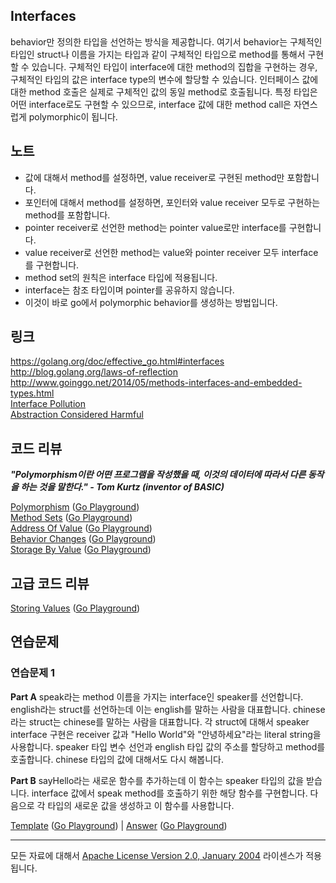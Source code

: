 ## Interfaces

behavior만 정의한 타입을 선언하는 방식을 제공합니다. 여기서 behavior는 구체적인 타입인 struct나 이름을 가지는 타입과 같이 구체적인 타입으로 method를 통해서 구현할 수 있습니다. 구체적인 타입이 interface에 대한 method의 집합을 구현하는 경우, 구체적인 타입의 값은 interface type의 변수에 할당할 수 있습니다. 인터페이스 값에 대한 method 호출은 실제로 구체적인 값의 동일 method로 호출됩니다. 특정 타입은 어떤 interface로도 구현할 수 있으므로, interface 값에 대한 method call은 자연스럽게 polymorphic이 됩니다.  

## 노트

* 값에 대해서 method를 설정하면, value receiver로 구현된 method만 포함합니다.
* 포인터에 대해서 method를 설정하면, 포인터와 value receiver 모두로 구현하는 method를 포함합니다.
* pointer receiver로 선언한 method는 pointer value로만 interface를 구현합니다.
* value receiver로 선언한 method는 value와 pointer receiver 모두 interface를 구현합니다.
* method set의 원칙은 interface 타입에 적용됩니다.
* interface는 참조 타입이며 pointer를 공유하지 않습니다.
* 이것이 바로 go에서 polymorphic behavior를 생성하는 방법입니다.

## 링크

https://golang.org/doc/effective_go.html#interfaces  
http://blog.golang.org/laws-of-reflection  
http://www.goinggo.net/2014/05/methods-interfaces-and-embedded-types.html  
[Interface Pollution](https://medium.com/@rakyll/interface-pollution-in-go-7d58bccec275)  
[Abstraction Considered Harmful](http://bravenewgeek.com/abstraction-considered-harmful)

## 코드 리뷰

**_"Polymorphism이란 어떤 프로그램을 작성했을 때, 이것의 데이터에 따라서 다른 동작을 하는 것을 말한다." - Tom Kurtz (inventor of BASIC)_**

[Polymorphism](example1/example1.go) ([Go Playground](https://play.golang.org/p/Uag9qj7Pu5))  
[Method Sets](example2/example2.go) ([Go Playground](https://play.golang.org/p/4R3_QVKNli))  
[Address Of Value](example3/example3.go) ([Go Playground](https://play.golang.org/p/hJtuUbNICG))  
[Behavior Changes](example4/example4.go) ([Go Playground](https://play.golang.org/p/OrFNjhTrxv))  
[Storage By Value](example5/example5.go) ([Go Playground](https://play.golang.org/p/9yHyRQUEkW))  

## 고급 코드 리뷰

[Storing Values](advanced/example1/example1.go) ([Go Playground](https://play.golang.org/p/KXvtpd9_29))

## 연습문제

### 연습문제 1

**Part A** speak라는 method 이름을 가지는 interface인 speaker를 선언합니다. english라는 struct를 선언하는데 이는 english를 말하는 사람을 대표합니다. chinese라는 struct는 chinese를 말하는 사람을 대표합니다. 각 struct에 대해서 speaker interface 구현은 receiver 값과 "Hello World"와 "안녕하세요"라는 literal string을 사용합니다. speaker 타입 변수 선언과 english 타입 값의 주소를 할당하고 method를 호출합니다. chinese 타입의 값에 대해서도 다시 해봅니다. 

**Part B** sayHello라는 새로운 함수를 추가하는데 이 함수는 speaker 타입의 값을 받습니다. interface 값에서 speak method를 호출하기 위한 해당 함수를 구현합니다. 다음으로 각 타입의 새로운 값을 생성하고 이 함수를 사용합니다.  

[Template](exercises/template1/template1.go) ([Go Playground](https://play.golang.org/p/adkJ3OvYpr)) |
[Answer](exercises/exercise1/exercise1.go) ([Go Playground](https://play.golang.org/p/06fecJbfE4))
___
모든 자료에 대해서 [Apache License Version 2.0, January 2004](http://www.apache.org/licenses/LICENSE-2.0) 라이센스가 적용됩니다.
